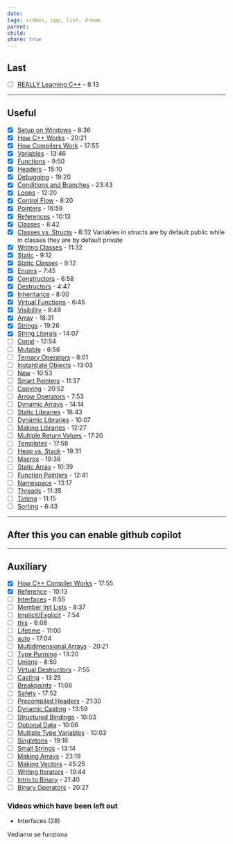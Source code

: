```yaml
---
date: 
tags: videos, cpp, list, dream
parent: 
child: 
share: true
---
```


## Last

- [ ] [REALLY Learning C++](https://www.youtube.com/watch?v=_zQqN5OYCCM&list=PLlrATfBNZ98dudnM48yfGUldqGD0S4FFb&index=95&pp=iAQB) - 8:13 
---
## Useful

- [x] [Setup on Windows](https://www.youtube.com/watch?v=1OsGXuNA5cc&list=PLlrATfBNZ98dudnM48yfGUldqGD0S4FFb&index=2&t=0s&pp=iAQB) - 8:36
- [x] [How C++ Works](https://www.youtube.com/watch?v=SfGuIVzE_Os&list=PLlrATfBNZ98dudnM48yfGUldqGD0S4FFb&index=5&pp=iAQB) - 20:21
- [x] [How Compilers Work](https://www.youtube.com/watch?v=3tIqpEmWMLI&pp=ygUXdGhlIGNoZXJubyBjKysgY29tcGlsZXI%3D) - 17:55
- [x] [Variables](https://www.youtube.com/watch?v=zB9RI8_wExo&list=PLlrATfBNZ98dudnM48yfGUldqGD0S4FFb&index=8&pp=iAQB) - 13:46
- [x] [Functions](https://www.youtube.com/watch?v=V9zuox47zr0&list=PLlrATfBNZ98dudnM48yfGUldqGD0S4FFb&index=9&pp=iAQB) - 9:50
- [x] [Headers](https://www.youtube.com/watch?v=9RJTQmK0YPI&list=PLlrATfBNZ98dudnM48yfGUldqGD0S4FFb&index=10&pp=iAQB) - 15:10 
- [x] [Debugging](https://www.youtube.com/watch?v=0ebzPwixrJA&list=PLlrATfBNZ98dudnM48yfGUldqGD0S4FFb&index=11&pp=iAQB) - 19:20 
- [x] [Conditions and Branches](https://www.youtube.com/watch?v=qEgCT87KOfc&list=PLlrATfBNZ98dudnM48yfGUldqGD0S4FFb&index=12&pp=iAQB) - 23:43 
- [x] [Loops](https://www.youtube.com/watch?v=_1AwR-un4Hk&list=PLlrATfBNZ98dudnM48yfGUldqGD0S4FFb&index=14&pp=iAQB) - 12:20 
- [x] [Control Flow](https://www.youtube.com/watch?v=a3IZ8WaIFAA&list=PLlrATfBNZ98dudnM48yfGUldqGD0S4FFb&index=15&pp=iAQB) - 8:20 
- [x] [Pointers](https://www.youtube.com/watch?v=DTxHyVn0ODg&list=PLlrATfBNZ98dudnM48yfGUldqGD0S4FFb&index=16&pp=iAQB) - 16:59
- [x] [References](https://www.youtube.com/watch?v=IzoFn3dfsPA&list=PLlrATfBNZ98dudnM48yfGUldqGD0S4FFb&index=17&pp=iAQB) - 10:13 
- [x] [Classes](https://www.youtube.com/watch?v=2BP8NhxjrO0&list=PLlrATfBNZ98dudnM48yfGUldqGD0S4FFb&index=18&pp=iAQB) - 8:42 
- [x] [Classes vs. Structs](https://www.youtube.com/watch?v=fLgTtaqqJp0&list=PLlrATfBNZ98dudnM48yfGUldqGD0S4FFb&index=19&pp=iAQB) - 8:32 Variables in structs are by default public while in classes they are by default private
- [x] [Writing Classes](https://www.youtube.com/watch?v=3dHBFBw13E0&list=PLlrATfBNZ98dudnM48yfGUldqGD0S4FFb&index=20&pp=iAQB) - 11:32 
- [x] [Static](https://www.youtube.com/watch?v=f3FVU-iwNuA&list=PLlrATfBNZ98dudnM48yfGUldqGD0S4FFb&index=21&pp=iAQB) - 9:12 
- [x] [Static Classes](https://www.youtube.com/watch?v=V-BFlMrBtqQ&list=PLlrATfBNZ98dudnM48yfGUldqGD0S4FFb&index=22&pp=iAQB) - 9:12  
- [x] [Enums](https://www.youtube.com/watch?v=x55jfOd5PEE&list=PLlrATfBNZ98dudnM48yfGUldqGD0S4FFb&index=23&pp=iAQB) - 7:45 
- [x] [Constructors](https://www.youtube.com/watch?v=FXhALMsHwEY&list=PLlrATfBNZ98dudnM48yfGUldqGD0S4FFb&index=24&pp=iAQB) - 6:58 
- [x] [Destructors](https://www.youtube.com/watch?v=D8cWquReFqw&list=PLlrATfBNZ98dudnM48yfGUldqGD0S4FFb&index=25&pp=iAQB) - 4:47
- [x] [Inheritance](https://www.youtube.com/watch?v=X8nYM8wdNRE&list=PLlrATfBNZ98dudnM48yfGUldqGD0S4FFb&index=26&pp=iAQB) - 8:00 
- [x] [Virtual Functions](https://www.youtube.com/watch?v=oIV2KchSyGQ&list=PLlrATfBNZ98dudnM48yfGUldqGD0S4FFb&index=27&pp=iAQB) - 6:45 
- [x] [Visibility](https://www.youtube.com/watch?v=6OVQ8nh3KP0&list=PLlrATfBNZ98dudnM48yfGUldqGD0S4FFb&index=29&pp=iAQB) - 8:49 
- [x] [Array](https://www.youtube.com/watch?v=ENDaJi08jCU&list=PLlrATfBNZ98dudnM48yfGUldqGD0S4FFb&index=30&pp=iAQB) - 18:31 
- [x] [Strings](https://www.youtube.com/watch?v=ijIxcB9qjaU&list=PLlrATfBNZ98dudnM48yfGUldqGD0S4FFb&index=31&pp=iAQB) - 19:26 
- [x] [String Literals](https://www.youtube.com/watch?v=FeHZHF0f2dw&list=PLlrATfBNZ98dudnM48yfGUldqGD0S4FFb&index=32&pp=iAQB) - 14:07
- [ ] [Const](https://www.youtube.com/watch?v=4fJBrditnJU&list=PLlrATfBNZ98dudnM48yfGUldqGD0S4FFb&index=33&pp=iAQB) - 12:54 
- [ ] [Mutable](https://www.youtube.com/watch?v=bP9z3H3cVMY&list=PLlrATfBNZ98dudnM48yfGUldqGD0S4FFb&index=34&pp=iAQB) - 6:56 
- [ ] [Ternary Operators](https://www.youtube.com/watch?v=ezqsL-st8qg&list=PLlrATfBNZ98dudnM48yfGUldqGD0S4FFb&index=36&pp=iAQB) - 8:01 
- [ ] [Instantiate Objects](https://www.youtube.com/watch?v=Ks97R1knQDY&list=PLlrATfBNZ98dudnM48yfGUldqGD0S4FFb&index=37&pp=iAQB) - 13:03 
- [ ] [New](https://www.youtube.com/watch?v=NUZdUSqsCs4&list=PLlrATfBNZ98dudnM48yfGUldqGD0S4FFb&index=38&pp=iAQB) - 10:53 
- [ ] [Smart Pointers](https://www.youtube.com/watch?v=UOB7-B2MfwA&list=PLlrATfBNZ98dudnM48yfGUldqGD0S4FFb&index=43&pp=iAQB) - 11:37 
- [ ] [Copying](https://www.youtube.com/watch?v=BvR1Pgzzr38&list=PLlrATfBNZ98dudnM48yfGUldqGD0S4FFb&index=44&pp=iAQB) - 20:52 
- [ ] [Arrow Operators](https://www.youtube.com/watch?v=4p3grlSpWYA&list=PLlrATfBNZ98dudnM48yfGUldqGD0S4FFb&index=45&pp=iAQB) - 7:53 
- [ ] [Dynamic Arrays](https://www.youtube.com/watch?v=PocJ5jXv8No&list=PLlrATfBNZ98dudnM48yfGUldqGD0S4FFb&index=46&pp=iAQB) - 14:14
- [ ] [Static Libraries](https://www.youtube.com/watch?v=or1dAmUO8k0&list=PLlrATfBNZ98dudnM48yfGUldqGD0S4FFb&index=49&pp=iAQB) - 18:43
- [ ] [Dynamic Libraries](https://www.youtube.com/watch?v=pLy69V2F_8M&list=PLlrATfBNZ98dudnM48yfGUldqGD0S4FFb&index=50&pp=iAQB) - 10:07 
- [ ] [Making Libraries](https://www.youtube.com/watch?v=Wt4dxDNmDA8&list=PLlrATfBNZ98dudnM48yfGUldqGD0S4FFb&index=51&pp=iAQB) - 12:27 
- [ ] [Multiple Return Values](https://www.youtube.com/watch?v=3cm0VckC8q0&list=PLlrATfBNZ98dudnM48yfGUldqGD0S4FFb&index=52&pp=iAQB) - 17:20 
- [ ] [Templates](https://www.youtube.com/watch?v=I-hZkUa9mIs&list=PLlrATfBNZ98dudnM48yfGUldqGD0S4FFb&index=53&pp=iAQB) - 17:58
- [ ] [Heap vs. Stack](https://www.youtube.com/watch?v=wJ1L2nSIV1s&list=PLlrATfBNZ98dudnM48yfGUldqGD0S4FFb&index=54&pp=iAQB) - 19:31
- [ ] [Macros](https://www.youtube.com/watch?v=j3mYki1SrKE&list=PLlrATfBNZ98dudnM48yfGUldqGD0S4FFb&index=55&pp=iAQB) - 19:36
- [ ] [Static Array](https://www.youtube.com/watch?v=Hw42GkHPyvk&list=PLlrATfBNZ98dudnM48yfGUldqGD0S4FFb&index=57&pp=iAQB) - 10:39
- [ ] [Function Pointers](https://www.youtube.com/watch?v=p4sDgQ-jao4&list=PLlrATfBNZ98dudnM48yfGUldqGD0S4FFb&index=58&pp=iAQB) - 12:41
- [ ] [Namespace](https://www.youtube.com/watch?v=ts1Eek5w7ZA&list=PLlrATfBNZ98dudnM48yfGUldqGD0S4FFb&index=61&pp=iAQB) - 13:17
- [ ] [Threads](https://www.youtube.com/watch?v=wXBcwHwIt_I&list=PLlrATfBNZ98dudnM48yfGUldqGD0S4FFb&index=62&pp=iAQB) - 11:35
- [ ] [Timing](https://www.youtube.com/watch?v=oEx5vGNFrLk&list=PLlrATfBNZ98dudnM48yfGUldqGD0S4FFb&index=63&pp=iAQB) - 11:15 
- [ ] [Sorting](https://www.youtube.com/watch?v=x0uUKWJzSO4&list=PLlrATfBNZ98dudnM48yfGUldqGD0S4FFb&index=65&pp=iAQB) - 6:43 
---
## After  this you can enable github copilot
---
## Auxiliary

- [x] [How C++ Compiler Works](https://www.youtube.com/watch?v=3tIqpEmWMLI&list=PLlrATfBNZ98dudnM48yfGUldqGD0S4FFb&index=6&pp=iAQB) - 17:55 
- [x] [Reference](https://www.youtube.com/watch?v=IzoFn3dfsPA&list=PLlrATfBNZ98dudnM48yfGUldqGD0S4FFb&index=17&pp=iAQB) - 10:13 
- [ ] [Interfaces](https://www.youtube.com/watch?v=UWAdd13EfM8&list=PLlrATfBNZ98dudnM48yfGUldqGD0S4FFb&index=28&pp=iAQB) - 6:55
- [ ] [Member Init Lists](https://www.youtube.com/watch?v=1nfuYMXjZsA&list=PLlrATfBNZ98dudnM48yfGUldqGD0S4FFb&index=35&pp=iAQB) - 8:37
- [ ] [Implicit/Explicit](https://www.youtube.com/watch?v=Rr1NX1lH3oE&list=PLlrATfBNZ98dudnM48yfGUldqGD0S4FFb&index=39&pp=iAQB) - 7:54 
- [ ] [this](https://www.youtube.com/watch?v=Z_hPJ_EhceI&list=PLlrATfBNZ98dudnM48yfGUldqGD0S4FFb&index=41&pp=iAQB) - 6:08 
- [ ] [Lifetime](https://www.youtube.com/watch?v=iNuTwvD6ciI&list=PLlrATfBNZ98dudnM48yfGUldqGD0S4FFb&index=42&pp=iAQB) - 11:00 
- [ ] [auto](https://www.youtube.com/watch?v=2vOPEuiGXVo&list=PLlrATfBNZ98dudnM48yfGUldqGD0S4FFb&index=56&pp=iAQB) - 17:04
- [ ] [Multidimensional Arrays](https://www.youtube.com/watch?v=gNgUMA_Ur0U&list=PLlrATfBNZ98dudnM48yfGUldqGD0S4FFb&index=64&pp=iAQB) - 20:21 
- [ ] [Type Punning](https://www.youtube.com/watch?v=8egZ_5GA9Bc&list=PLlrATfBNZ98dudnM48yfGUldqGD0S4FFb&index=66&pp=iAQB) - 13:20
- [ ] [Unions](https://www.youtube.com/watch?v=6uqU9Y578n4&list=PLlrATfBNZ98dudnM48yfGUldqGD0S4FFb&index=67&pp=iAQB) - 8:50
- [ ] [Virtual Destructors](https://www.youtube.com/watch?v=jELbKhGkEi0&list=PLlrATfBNZ98dudnM48yfGUldqGD0S4FFb&index=68&pp=iAQB) - 7:55 
- [ ] [Casting](https://www.youtube.com/watch?v=pWZS1MtxI-A&list=PLlrATfBNZ98dudnM48yfGUldqGD0S4FFb&index=69&pp=iAQB) - 13:25
- [ ] [Breakpoints](https://www.youtube.com/watch?v=9ncNA6Co2Nk&list=PLlrATfBNZ98dudnM48yfGUldqGD0S4FFb&index=70&pp=iAQB) - 11:08 
- [ ] [Safety](https://www.youtube.com/watch?v=9ncNA6Co2Nk&list=PLlrATfBNZ98dudnM48yfGUldqGD0S4FFb&index=70&pp=iAQB) - 17:52 
- [ ] [Precompiled Headers](https://www.youtube.com/watch?v=eSI4wctZUto&list=PLlrATfBNZ98dudnM48yfGUldqGD0S4FFb&index=72&pp=iAQB) - 21:30 
- [ ] [Dynamic Casting](https://www.youtube.com/watch?v=CiHfz6pTolQ&list=PLlrATfBNZ98dudnM48yfGUldqGD0S4FFb&index=73&pp=iAQB) - 13:59
- [ ] [Structured Bindings](https://www.youtube.com/watch?v=eUsTO5BO3WI&list=PLlrATfBNZ98dudnM48yfGUldqGD0S4FFb&index=75&pp=iAQB) - 10:03 
- [ ] [Optional Data](https://www.youtube.com/watch?v=UAAiwObNhQ0&list=PLlrATfBNZ98dudnM48yfGUldqGD0S4FFb&index=76&pp=iAQB) - 10:06 
- [ ] [Multiple Type Variables](https://www.youtube.com/watch?v=qCc_Vqg3hJk&list=PLlrATfBNZ98dudnM48yfGUldqGD0S4FFb&index=77&pp=iAQB) - 10:03 
- [ ] [Singletons](https://www.youtube.com/watch?v=PPup1yeU45I&list=PLlrATfBNZ98dudnM48yfGUldqGD0S4FFb&index=82&pp=iAQB) - 19:16 
- [ ] [Small Strings](https://www.youtube.com/watch?v=S7oVXMzTo4w&list=PLlrATfBNZ98dudnM48yfGUldqGD0S4FFb&index=83&pp=iAQB) - 13:14 
- [ ] [Making Arrays](https://www.youtube.com/watch?v=TzB5ZeKQIHM&list=PLlrATfBNZ98dudnM48yfGUldqGD0S4FFb&index=91&pp=iAQB) - 23:19
- [ ] [Making Vectors](https://www.youtube.com/watch?v=ryRf4Jh_YC0&list=PLlrATfBNZ98dudnM48yfGUldqGD0S4FFb&index=92&pp=iAQB) - 45:25
- [ ] [Writing Iterators](https://www.youtube.com/watch?v=F9eDv-YIOQ0&list=PLlrATfBNZ98dudnM48yfGUldqGD0S4FFb&index=94&pp=iAQB) - 19:44 
- [ ] [Intro to Binary](https://www.youtube.com/watch?v=KXwRt7og0gI&list=PLlrATfBNZ98dudnM48yfGUldqGD0S4FFb&index=96&pp=iAQB) - 21:40 
- [ ] [Binary Operators](https://www.youtube.com/watch?v=HoQhw6_1NAA&list=PLlrATfBNZ98dudnM48yfGUldqGD0S4FFb&index=97&pp=iAQB) - 20:27 

### Videos which have been left out

- Interfaces (28)

Vediamo se funziona